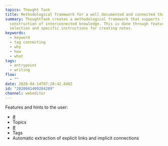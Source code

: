 ```yaml
---
topics: Thought Tank
title: Methodological framework for a well documented and connected thought
summary: ThoughtTank creates a methodological framework that supports the
  construction of interconnected knowledge. This is done through feature
  selection and specific instructions for creating notes.
keywords:
  - keyword
  - tag connecting
  - why
  - how
  - what
tags:
  - entrypoint
  - writing
flow:
  - ""
date: 2020-04-14T07:28:42.840Z
id: "2020041409284289"
channel: webeditor
---
```

Features and hints to the user:

- [#](notes/2020041509262035-structuring-for-completness-and-different-views-of-the-same-thought/)
- Topics
- [#](notes/2020033010475958-knowledge-arises-from-the-analysis-of-the-relationships-between-related-thoughts/)
- Tags
- Automatic extraction of explicit links and implicit connections
